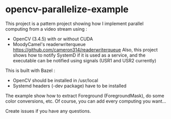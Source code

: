 # opencv-parallelize-example

This project is a pattern project showing how I implement parallel computing from a video stream using :
 - OpenCV (3.4.5) with or without CUDA
 - MoodyCamel's readerwriterqueue https://github.com/cameron314/readerwriterqueue
Also, this project shows how to notify SystemD if it is used as a service, and the executable can be notified using signals (USR1 and USR2 currently)

This is built with Bazel :
 - OpenCV should be installed in /usr/local
 - Systemd headers (-dev package) have to be installed

The example show how to extract Foreground (ForegroundMask), do some color conversions, etc.
Of course, you can add every computing you want...

Create issues if you have any questions.